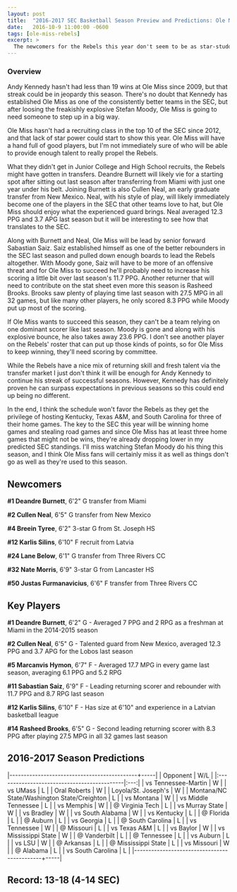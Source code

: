 ```yaml
---
layout: post
title:  "2016-2017 SEC Basketball Season Preview and Predictions: Ole Miss Rebels"
date:   2016-10-9 11:00:00 -0600
tags: [ole-miss-rebels]
excerpt: >
  The newcomers for the Rebels this year don't seem to be as star-studded as other teams, but can Andy Kennedy turn 2016-2017 into another successful season for Ole Miss?
---
```

### Overview
Andy Kennedy hasn't had less than 19 wins at Ole Miss since 2009, but that streak could be in jeopardy this season. There's no doubt that Kennedy has established Ole Miss as one of the consistently better teams in the SEC, but after loosing the freakishly explosive Stefan Moody, Ole Miss is going to need someone to step up in a big way.

Ole Miss hasn't had a recruiting class in the top 10 of the SEC since 2012, and that lack of star power could start to show this year. Ole Miss will have a hand full of good players, but I'm not immediately sure of who will be able to provide enough talent to really propel the Rebels.

What they didn't get in Junior College and High School recruits, the Rebels might have gotten in transfers. Deandre Burnett will likely vie for a starting spot after sitting out last season after transferring from Miami with just one year under his belt. Joining Burnett is also Cullen Neal, an early graduate transfer from New Mexico. Neal, with his style of play, will likely immediately become one of the players in the SEC that other teams love to hat, but Ole Miss should enjoy what the experienced guard brings. Neal averaged 12.3 PPG and 3.7 APG last season but it will be interesting to see how that translates to the SEC.

Along with Burnett and Neal, Ole Miss will be lead by senior forward Sabastian Saiz. Saiz established himself as one of the better rebounders in the SEC last season and pulled down enough boards to lead the Rebels altogether. With Moody gone, Saiz will have to be more of an offensive threat and for Ole Miss to succeed he'll probably need to increase his scoring a little bit over last season's 11.7 PPG. Another returner that will need to contribute on the stat sheet even more this season is Rasheed Brooks. Brooks saw plenty of playing time last season with 27.5 MPG in all 32 games, but like many other players, he only scored 8.3 PPG while Moody put up most of the scoring.

If Ole Miss wants to succeed this season, they can't be a team relying on one dominant scorer like last season. Moody is gone and along with his explosive bounce, he also takes away 23.6 PPG. I don't see another player on the Rebels' roster that can put up those kinds of points, so for Ole Miss to keep winning, they'll need scoring by committee.

While the Rebels have a nice mix of returning skill and fresh talent via the transfer market I just don't think it will be enough for Andy Kennedy to continue his streak of successful seasons. However, Kennedy has definitely proven he can surpass expectations in previous seasons so this could end up being no different.

In the end, I think the schedule won't favor the Rebels as they get the privilege of hosting Kentucky, Texas A&M, and South Carolina for three of their home games. The key to the SEC this year will be winning home games and stealing road games and since Ole Miss has at least three home games that might not be wins, they're already dropping lower in my predicted SEC standings. I'll miss watching Stefan Moody do his thing this season, and I think Ole Miss fans will certainly miss it as well as things don't go as well as they're used to this season.


## Newcomers

**\#1 Deandre Burnett**, 6'2" G transfer from Miami

**\#2 Cullen Neal**, 6'5" G transfer from New Mexico

**\#4 Breein Tyree**, 6'2" 3-star G from St. Joseph HS

**\#12 Karlis Silins**, 6'10" F recruit from Latvia

**\#24 Lane Below**, 6'1" G transfer from Three Rivers CC

**\#32 Nate Morris**, 6'9" 3-star G from Lancaster HS

**\#50 Justas Furmanavicius**, 6'6" F transfer from Three Rivers CC


## Key Players

**\#1 Deandre Burnett**, 6'2" G - Averaged 7 PPG and 2 RPG as a freshman at Miami in the 2014-2015 season

**\#2 Cullen Neal**, 6'5" G - Talented guard from New Mexico, averaged 12.3 PPG and 3.7 APG for the Lobos last season

**\#5 Marcanvis Hymon**, 6'7" F - Averaged 17.7 MPG in every game last season, averaging 6.1 PPG and 5.2 RPG

**\#11 Sabastian Saiz**, 6'9" F - Leading returning scorer and rebounder with 11.7 PPG and 8.7 RPG last season

**\#12 Karlis Silins**, 6'10" F - Has size at 6'10" and experience in a Latvian basketball league

**\#14 Rasheed Brooks**, 6'5" G - Second leading returning scorer with 8.3 PPG after playing 27.5 MPG in all 32 games last season


## 2016-2017 Season Predictions

|---------------------------------------------+-----|
| Opponent                                    | W/L |
|:--------------------------------------------|:---:|
| vs Tennessee-Martin                         | W   |
| vs UMass                                    | L   |
| Oral Roberts                                | W   |
| Loyola/St. Joseph's                         | W   |
| Montana/NC State/Washington State/Creighton | L   |
| vs Montana                                  | W   |
| vs Middle Tennessee                         | L   |
| vs Memphis                                  | W   |
| @ Virginia Tech                             | L   |
| vs Murray State                             | W   |
| vs Bradley                                  | W   |
| vs South Alabama                            | W   |
| vs Kentucky                                 | L   |
| @ Florida                                   | L   |
| @ Auburn                                    | L   |
| vs Georgia                                  | L   |
| @ South Carolina                            | L   |
| vs Tennessee                                | W   |
| @ Missouri                                  | L   |
| vs Texas A&M                                | L   |
| vs Baylor                                   | W   |
| vs Mississippi State                        | W   |
| @ Vanderbilt                                | L   |
| @ Tennessee                                 | L   |
| vs Auburn                                   | L   |
| vs LSU                                      | W   |
| @ Arkansas                                  | L   |
| @ Mississippi State                         | L   |
| vs Missouri                                 | W   |
| @ Alabama                                   | L   |
| vs South Carolina                           | L   |
|---------------------------------------------+-----|

## Record: 13-18 (4-14 SEC)
